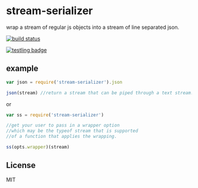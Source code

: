 # stream-serializer

wrap a stream of regular js objects into a stream of line separated json.

[![build status](https://secure.travis-ci.org/dominictarr/stream-serializer.png)](http://travis-ci.org/dominictarr/stream-serializer)

[![testling badge](https://ci.testling.com/dominictarr/stream-serializer.png)](https://ci.testling.com/dominictarr/stream-serializer)

## example

``` js
var json = require('stream-serializer').json

json(stream) //return a stream that can be piped through a text stream.
```

or

``` js
var ss = require('stream-serializer')

//get your user to pass in a wrapper option
//which may be the typeof stream that is supported
//of a function that applies the wrapping.

ss(opts.wrapper)(stream) 

```

## License

MIT
